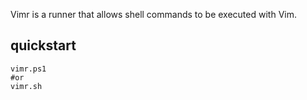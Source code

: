 Vimr is a runner that allows shell commands to be executed with Vim.

## quickstart
```
vimr.ps1
#or
vimr.sh
```
